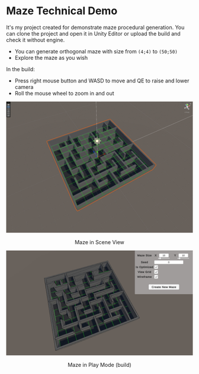 ﻿# Maze Technical Demo

It's my project created for demonstrate maze procedural generation. 
You can clone the project and open it in Unity Editor or upload the build and check it without engine.

* You can generate orthogonal maze with size from `(4;4)` to `(50;50)`
* Explore the maze as you wish

In the build:
* Press right mouse button and WASD to move and QE to raise and lower camera
* Roll the mouse wheel to zoom in and out

![Screenshot_1.jpg](Screenshots%2FScreenshot_1.jpg)
<p style="text-align: center;">Maze in Scene View</p>

![Screenshot_2.jpg](Screenshots%2FScreenshot_2.jpg)
<p style="text-align: center;">Maze in Play Mode (build)</p>